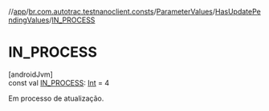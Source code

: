 //[app](../../../../index.md)/[br.com.autotrac.testnanoclient.consts](../../index.md)/[ParameterValues](../index.md)/[HasUpdatePendingValues](index.md)/[IN_PROCESS](-i-n_-p-r-o-c-e-s-s.md)

# IN_PROCESS

[androidJvm]\
const val [IN_PROCESS](-i-n_-p-r-o-c-e-s-s.md): [Int](https://kotlinlang.org/api/latest/jvm/stdlib/kotlin/-int/index.html) = 4

Em processo de atualização.
